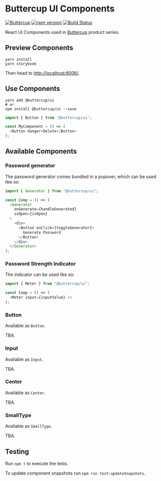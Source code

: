 # Buttercup UI Components 
[![Buttercup](https://cdn.rawgit.com/buttercup-pw/buttercup-assets/6582a033/badge/buttercup-slim.svg)](https://buttercup.pw) [![npm version](https://badge.fury.io/js/%40buttercup%2Fui.svg)](https://www.npmjs.com/package/@buttercup/ui) [![Build Status](https://travis-ci.org/buttercup/buttercup-ui.svg?branch=master)](https://travis-ci.org/buttercup/buttercup-ui)

React UI Components used in [Buttercup](https://buttercup.pw) product series.

## Preview Components

```shell
yarn install
yarn storybook
```

Then head to [http://localhost:6006/](http://localhost:6006/).

## Use Components

```shell
yarn add @buttercup/ui
# or
npm install @buttercup/ui --save
```

```javascript
import { Button } from '@buttercup/ui';

const MyComponent = () => (
  <Button danger>Delete</Button>
);
```

## Available Components

### Password generator
The password generator comes bundled in a popover, which can be used like so:

```javascript
import { Generator } from "@buttercup/ui";

const Comp = () => (
  <Generator
    onGenerate={handleGenerated}
    isOpen={isOpen}
  >
    <div>
      <Button onClick={toggleGenerator}>
        Generate Password
      </Button>
    </div>
  </Generator>
);
```

### Password Strength Indicator
The indicator can be used like so:

```javascript
import { Meter } from "@buttercup/ui";

const Comp = () => (
  <Meter input={inputValue} />
);
```

### Button
Available as `Button`.

TBA.

### Input
Available as `Input`.

TBA.

### Center
Available as `Center`.

TBA.

### SmallType
Available as `SmallType`.

TBA.

## Testing
Run `npm t` to execute the tests.

To update component snapshots run `npm run test:updateSnapshots`.

